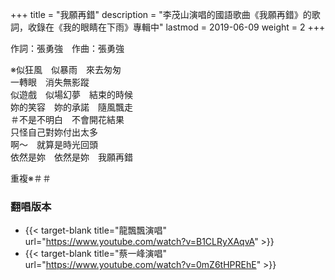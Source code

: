 +++
title = "我願再錯"
description = "李茂山演唱的國語歌曲《我願再錯》的歌詞，收錄在《我的眼睛在下雨》專輯中"
lastmod = 2019-06-09
weight = 2
+++

作詞：張勇強　作曲：張勇強    

※似狂風　似暴雨　來去匆匆  
一轉眼　消失無影蹤  
似遊戲　似場幻夢　結束的時候  
妳的笑容　妳的承諾　隨風飄走  
＃不是不明白　不會開花結果  
只怪自己對妳付出太多  
啊～　就算是時光回頭  
依然是妳　依然是妳　我願再錯  

重複※＃＃  

### 翻唱版本

* {{< target-blank title="龍飄飄演唱" url="https://www.youtube.com/watch?v=B1CLRyXAqvA" >}}
* {{< target-blank title="蔡一峰演唱" url="https://www.youtube.com/watch?v=0mZ6tHPREhE" >}}